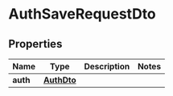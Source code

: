 
# AuthSaveRequestDto

## Properties
Name | Type | Description | Notes
------------ | ------------- | ------------- | -------------
**auth** | [**AuthDto**](AuthDto.md) |  | 



